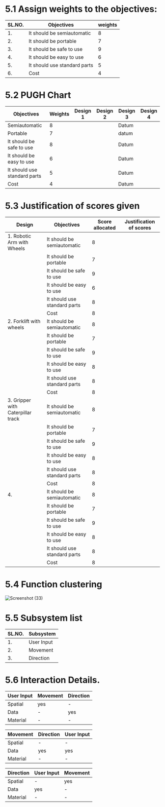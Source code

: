 # 5.1 Assign weights to the objectives:
| SL.NO. | Objectives | weights |
|--------|------------|---------|
|1.| It should be semiautomatic | 8 |
|2.| It should be portable | 7 |
|3.| It should be safe to use | 9 |
|4.| It should be easy to use | 6 |
|5.| It should use standard parts | 5 |
|6.| Cost | 4 |

# 5.2 PUGH Chart
| Objectives | Weights | Design 1 | Design 2 |	Design 3 | Design 4 |
|------------|---------|----------|----------|-----------|----------|
| Semiautomatic |	8|	 |	 |	Datum|	|
| Portable |	7|	 |	 |	datum|	|
| It should be safe to use |	8|	|	|	Datum|	|
|It should be easy to use|	6|	|	|	Datum|	|
| It should use standard parts | 5 | | | Datum |
| Cost | 4 | | | Datum  |

# 5.3 Justification of scores given
| Design | Objectives | Score allocated | Justification of scores |
|--------|------------|-----------------|-------------------------|
|1. Robotic Arm with Wheels| It should be semiautomatic | 8 |
|| It should be portable | 7 |
|| It should be safe to use | 9 |
|| It should be easy to use | 6 |
|| It should use standard parts | 8 |
|| Cost | 8 |
|2. Forklift with wheels | It should be semiautomatic | 8 |
|| It should be portable | 7 |
|| It should be safe to use | 9 |
|| It should be easy to use | 8 |
|| It should use standard parts | 8 |
|| Cost | 8 |
|3. Gripper with Caterpillar track | It should be semiautomatic | 8 |
|| It should be portable | 7 |
|| It should be safe to use | 9 |
|| It should be easy to use | 8 |
|| It should use standard parts | 8 |
|| Cost | 8 |
|4.|It should be semiautomatic | 8 |
|| It should be portable | 7 |
|| It should be safe to use | 9 |
|| It should be easy to use | 8 |
|| It should use standard parts | 8 |
|| Cost | 8 |

# 5.4 Function clustering
![Screenshot (33)](https://user-images.githubusercontent.com/100361589/171043008-8f1b8030-60d9-4152-9212-811e16eae478.png)

# 5.5 Subsystem list
| SL.NO.| Subsystem |
|-------|-----------|
|1.| User Input |
|2.| Movement |
|3.| Direction |

# 5.6 Interaction Details.
|User Input| Movement | Direction |
|----------|----------|-----------|
|Spatial| yes | - |
|Data| - | yes |
|Material| - | - |

|Movement| Direction | User Input |
|----------|----------|-----------|
|Spatial| - | - |
|Data| yes | yes |
|Material| - | - |

|Direction| User Input | Movement |
|----------|----------|-----------|
|Spatial| - | yes |
|Data| yes | - |
|Material| - | - |

